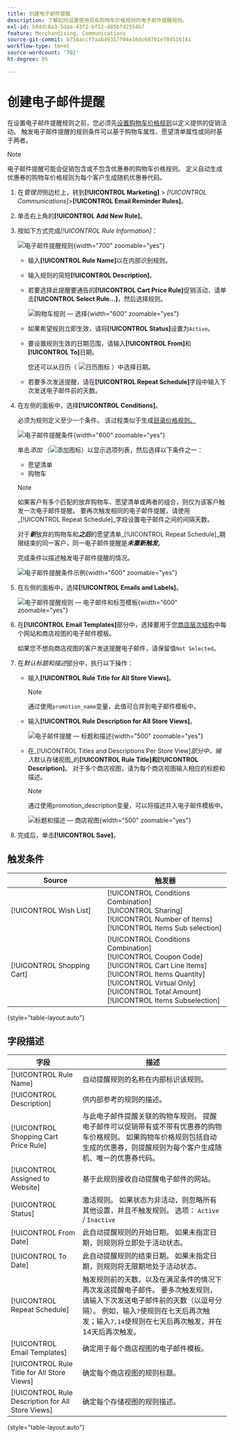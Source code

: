 ```yaml
---
title: 创建电子邮件提醒
description: 了解如何设置使用现有购物车价格规则的电子邮件提醒规则。
exl-id: b04dc8a3-5daa-43f2-bf52-d85bfd2554b7
feature: Merchandising, Communications
source-git-commit: b750accf7aab49357f04e16dc60791e704516141
workflow-type: tm+mt
source-wordcount: '702'
ht-degree: 0%

---
```


# 创建电子邮件提醒

在设置电子邮件提醒规则之前，您必须先[设置购物车价格规则](price-rules-cart-create.md)以定义提供的促销活动。 触发电子邮件提醒的规则条件可以基于购物车属性、愿望清单属性或同时基于两者。

>[!NOTE]
>
>电子邮件提醒可能会促销包含或不包含优惠券的购物车价格规则。 定义自动生成优惠券的购物车价格规则为每个客户生成随机优惠券代码。

1. 在&#x200B;_管理员_&#x200B;侧边栏上，转到&#x200B;**[!UICONTROL Marketing]** > _[!UICONTROL Communications]_>**[!UICONTROL Email Reminder Rules]**。

1. 单击右上角的&#x200B;**[!UICONTROL Add New Rule]**。

1. 按如下方式完成&#x200B;_[!UICONTROL Rule Information]_：

   ![电子邮件提醒规则](./assets/email-reminder-new.png){width="700" zoomable="yes"}

   - 输入&#x200B;**[!UICONTROL Rule Name]**&#x200B;以在内部识别规则。

   - 输入规则的简短&#x200B;**[!UICONTROL Description]**。

   - 若要选择此提醒要通告的&#x200B;**[!UICONTROL Cart Price Rule]**&#x200B;促销活动，请单击&#x200B;**[!UICONTROL Select Rule…]**，然后选择规则。

     ![购物车规则 — 选择](./assets/email-reminder-select-rule.png){width="600" zoomable="yes"}

   - 如果希望规则立即生效，请将&#x200B;**[!UICONTROL Status]**&#x200B;设置为`Active`。

   - 要设置规则生效的日期范围，请输入&#x200B;**[!UICONTROL From]**&#x200B;和&#x200B;**[!UICONTROL To]**&#x200B;日期。

     您还可以从日历（ ![日历图标](../assets/icon-calendar.png) ）中选择日期。

   - 若要多次发送提醒，请在&#x200B;**[!UICONTROL Repeat Schedule]**&#x200B;字段中输入下次发送电子邮件前的天数。

1. 在左侧的面板中，选择&#x200B;**[!UICONTROL Conditions]**。

   必须为规则定义至少一个条件。 该过程类似于生成[目录价格规则。](price-rules-catalog.md)

   ![电子邮件提醒条件](./assets/email-reminder-conditions.png){width="600" zoomable="yes"}

   单击&#x200B;_添加_ （![添加图标](../assets/icon-add-green-circle.png)）以显示选项列表，然后选择以下条件之一：

   - 愿望清单
   - 购物车

   >[!NOTE]
   >
   >如果客户有多个匹配的放弃购物车、愿望清单或两者的组合，则仅为该客户触发一次电子邮件提醒。 要再次触发相同的电子邮件提醒，请使用&#x200B;_[!UICONTROL Repeat Schedule]_字段设置电子邮件之间的间隔天数。<br/>
   >
   >对于&#x200B;**_新_**&#x200B;放弃的购物车和&#x200B;_**之后**_&#x200B;的愿望清单&#x200B;_[!UICONTROL Repeat Schedule]_期限结束的同一客户，同一电子邮件提醒是&#x200B;**_未重新触发_**。

   完成条件以描述触发电子邮件提醒的情况。

   ![电子邮件提醒条件示例](./assets/email-reminder-condition-example.png){width="600" zoomable="yes"}

1. 在左侧的面板中，选择&#x200B;**[!UICONTROL Emails and Labels]**。

   ![电子邮件提醒规则 — 电子邮件和标签模板](./assets/email-reminder-rule-emails-labels-email-templates.png){width="600" zoomable="yes"}

1. 在&#x200B;**[!UICONTROL Email Templates]**&#x200B;部分中，选择要用于您[商店层次结构](../getting-started/websites-stores-views.md)中每个网站和商店视图的电子邮件模板。

   如果您不想向商店视图的客户发送提醒电子邮件，请保留值`Not Selected`。

1. 在&#x200B;_默认标题和描述_&#x200B;部分中，执行以下操作：

   - 输入&#x200B;**[!UICONTROL Rule Title for All Store Views]**。

     >[!NOTE]
     >
     >通过使用`promotion_name`变量，此值可合并到电子邮件模板中。

   - 输入&#x200B;**[!UICONTROL Rule Description for All Store Views]**。

     ![电子邮件提醒 — 标题和描述](./assets/email-reminders-emails-and-labels-default-titles-description.png){width="500" zoomable="yes"}

   - 在&#x200B;_[!UICONTROL Titles and Descriptions Per Store View]_部分中，输入_&#x200B;默认存储视图&#x200B;_的&#x200B;**[!UICONTROL Rule Title]**和&#x200B;**[!UICONTROL Description]**。 对于多个商店视图，请为每个商店视图输入相应的标题和描述。

     >[!NOTE]
     >
     >通过使用promotion_description变量，可以将描述并入电子邮件模板中。

     ![标题和描述 — 商店视图](./assets/email-reminder-rules-title-descriptions-per-store-view.png){width="500" zoomable="yes"}

1. 完成后，单击&#x200B;**[!UICONTROL Save]**。

## 触发条件

| Source | 触发器 |
|--- |--- |
| [!UICONTROL Wish List] | [!UICONTROL Conditions Combination]<br/>[!UICONTROL Sharing]<br/>[!UICONTROL Number of Items]<br/>[!UICONTROL Items Sub selection] |
| [!UICONTROL Shopping Cart] | [!UICONTROL Conditions Combination]<br/>[!UICONTROL Coupon Code]<br/>[!UICONTROL Cart Line Items]<br/>[!UICONTROL Items Quantity]<br/>[!UICONTROL Virtual Only]<br/>[!UICONTROL Total Amount]<br/>[!UICONTROL Items Subselection] |

{style="table-layout:auto"}

## 字段描述

| 字段 | 描述 |
|--- |--- |
| [!UICONTROL Rule Name] | 自动提醒规则的名称在内部标识该规则。 |
| [!UICONTROL Description] | 供内部参考的规则的描述。 |
| [!UICONTROL Shopping Cart Price Rule] | 与此电子邮件提醒关联的购物车规则。 提醒电子邮件可以促销带有或不带有优惠券的购物车价格规则。 如果购物车价格规则包括自动生成的优惠券，则提醒规则为每个客户生成随机、唯一的优惠券代码。 |
| [!UICONTROL Assigned to Website] | 基于此规则接收自动提醒电子邮件的网站。 |
| [!UICONTROL Status] | 激活规则。 如果状态为非活动，则忽略所有其他设置，并且不触发规则。 选项： `Active` / `Inactive` |
| [!UICONTROL From Date] | 此自动提醒规则的开始日期。 如果未指定日期，则规则将立即处于活动状态。 |
| [!UICONTROL To Date] | 此自动提醒规则的结束日期。 如果未指定日期，则规则将无限期地处于活动状态。 |
| [!UICONTROL Repeat Schedule] | 触发规则前的天数，以及在满足条件的情况下再次发送提醒电子邮件。 要多次触发规则，请输入下次发送电子邮件前的天数（以逗号分隔）。 例如，输入`7`使规则在七天后再次触发；输入`7,14`使规则在七天后再次触发，并在14天后再次触发。 |
| [!UICONTROL Email Templates] | 确定用于每个商店视图的电子邮件模板。 |
| [!UICONTROL Rule Title for All Store Views] | 确定每个商店视图的规则标题。 |
| [!UICONTROL Rule Description for All Store Views] | 确定每个存储视图的规则描述。 |

{style="table-layout:auto"}
